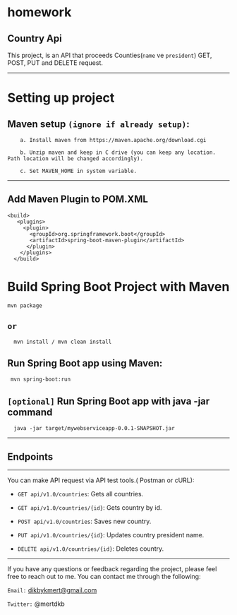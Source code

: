 # homework

## Country Api

This project, is an API that proceeds Counties(`name` ve `president`) GET, POST, PUT and DELETE request.

---
# Setting up project
## Maven setup `(ignore if already setup)`:

        a. Install maven from https://maven.apache.org/download.cgi

        b. Unzip maven and keep in C drive (you can keep any location. Path location will be changed accordingly).

        c. Set MAVEN_HOME in system variable.
---

Add Maven Plugin to POM.XML
---
    <build>
       <plugins>
         <plugin>
           <groupId>org.springframework.boot</groupId>
           <artifactId>spring-boot-maven-plugin</artifactId>
          </plugin>
        </plugins>
      </build>
# Build Spring Boot Project with Maven

    mvn package
## `or`

      mvn install / mvn clean install
## Run Spring Boot app using Maven:

     mvn spring-boot:run
## `[optional]` Run Spring Boot app with java -jar command

      java -jar target/mywebserviceapp-0.0.1-SNAPSHOT.jar

---
## Endpoints
---
 You can make API request via API test tools.( Postman or cURL):
- `GET api/v1.0/countries`: Gets all countries.
  
- `GET api/v1.0/countries/{id}`: Gets country by id.
  
- `POST api/v1.0/countries`: Saves new country.
  
- `PUT api/v1.0/countries/{id}`: Updates country president name.

- `DELETE api/v1.0/countries/{id}`: Deletes country.


---
If you have any questions or feedback regarding the project, please feel free to reach out to me. You can contact me through the following:

`Email:` dikbykmert@gmail.com

`Twitter:` @mertdkb